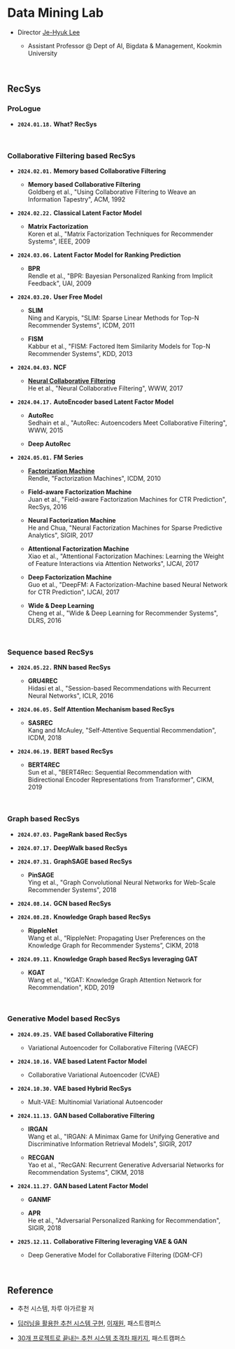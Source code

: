 # Data Mining Lab

- Director [Je-Hyuk Lee](https://github.com/jaylee07)

  - Assistant Professor @ Dept of AI, Bigdata & Management, Kookmin University

</br>

## RecSys

### ProLogue

- **`2024.01.18.` What? RecSys**

</br>

### Collaborative Filtering based RecSys

- **`2024.02.01.` Memory based Collaborative Filtering**
  - **Memory based Collaborative Filtering** </br> Goldberg et al., "Using Collaborative Filtering to Weave an Information Tapestry", ACM, 1992

- **`2024.02.22.` Classical Latent Factor Model**
  - **Matrix Factorization** </br> Koren et al., "Matrix Factorization Techniques for Recommender Systems", IEEE, 2009

- **`2024.03.06.` Latent Factor Model for Ranking Prediction**
  - **BPR** </br> Rendle et al., "BPR: Bayesian Personalized Ranking from Implicit Feedback", UAI, 2009

- **`2024.03.20.` User Free Model**
  - **SLIM** </br> Ning and Karypis, "SLIM: Sparse Linear Methods for Top-N Recommender Systems", ICDM, 2011

  - **FISM** </br> Kabbur et al., "FISM: Factored Item Similarity Models for Top-N Recommender Systems", KDD, 2013

- **`2024.04.03.` NCF**
  - [**Neural Collaborative Filtering**](https://github.com/jayarnim/MD-Data_Mining_Lab/blob/main/model/NCF.py) </br> He et al., "Neural Collaborative Filtering", WWW, 2017

- **`2024.04.17.` AutoEncoder based Latent Factor Model**
  - **AutoRec** </br> Sedhain et al., "AutoRec: Autoencoders Meet Collaborative Filtering", WWW, 2015

  - **Deep AutoRec**

- **`2024.05.01.` FM Series**
  - [**Factorization Machine**](https://github.com/jayarnim/MD-Data_Mining_Lab/blob/main/model/FactorizationMachines.py) </br> Rendle, "Factorization Machines", ICDM, 2010

  - **Field-aware Factorization Machine** </br> Juan et al., "Field-aware Factorization Machines for CTR Prediction", RecSys, 2016

  - **Neural Factorization Machine** </br> He and Chua, "Neural Factorization Machines for Sparse Predictive Analytics", SIGIR, 2017

  - **Attentional Factorization Machine** </br> Xiao et al., "Attentional Factorization Machines: Learning the Weight of Feature Interactions via Attention Networks", IJCAI, 2017

  - **Deep Factorization Machine** </br> Guo et al., "DeepFM: A Factorization-Machine based Neural Network for CTR Prediction", IJCAI, 2017

  - **Wide & Deep Learning** </br> Cheng et al., "Wide & Deep Learning for Recommender Systems", DLRS, 2016

</br>

### Sequence based RecSys

- **`2024.05.22.` RNN based RecSys**
  - **GRU4REC** </br> Hidasi et al., "Session-based Recommendations with Recurrent Neural Networks", ICLR, 2016

- **`2024.06.05.` Self Attention Mechanism based RecSys**
  - **SASREC** </br> Kang and McAuley, "Self-Attentive Sequential Recommendation", ICDM, 2018

- **`2024.06.19.` BERT based RecSys**
  - **BERT4REC** </br> Sun et al., "BERT4Rec: Sequential Recommendation with Bidirectional Encoder Representations from Transformer", CIKM, 2019

</br>

### Graph based RecSys

- **`2024.07.03.` PageRank based RecSys**

- **`2024.07.17.` DeepWalk based RecSys**

- **`2024.07.31.` GraphSAGE based RecSys**
  - **PinSAGE** </br> Ying et al., "Graph Convolutional Neural Networks for Web-Scale Recommender Systems", 2018

- **`2024.08.14.` GCN based RecSys**

- **`2024.08.28.` Knowledge Graph based RecSys**
  - **RippleNet** </br> Wang et al., “RippleNet: Propagating User Preferences on the Knowledge Graph for Recommender Systems”, CIKM, 2018

- **`2024.09.11.` Knowledge Graph based RecSys leveraging GAT**
  - **KGAT** </br> Wang et al., "KGAT: Knowledge Graph Attention Network for Recommendation", KDD, 2019

</br>

### Generative Model based RecSys

- **`2024.09.25.` VAE based Collaborative Filtering**
  - Variational Autoencoder for Collaborative Filtering (VAECF)

- **`2024.10.16.` VAE based Latent Factor Model**
  - Collaborative Variational Autoencoder (CVAE)

- **`2024.10.30.` VAE based Hybrid RecSys**
  - Mult-VAE: Multinomial Variational Autoencoder

- **`2024.11.13.` GAN based Collaborative Filtering**
  - **IRGAN** </br> Wang et al., "IRGAN: A Minimax Game for Unifying Generative and Discriminative Information Retrieval Models", SIGIR, 2017

  - **RECGAN** </br> Yao et al., "RecGAN: Recurrent Generative Adversarial Networks for Recommendation Systems", CIKM, 2018

- **`2024.11.27.` GAN based Latent Factor Model**
  - **GANMF**

  - **APR** </br> He et al., "Adversarial Personalized Ranking for Recommendation", SIGIR, 2018

- **`2025.12.11.` Collaborative Filtering leveraging VAE & GAN**
  - Deep Generative Model for Collaborative Filtering (DGM-CF)

</br>

## Reference

- 추천 시스템, 차루 아가르왈 저

- [딥러닝을 활용한 추천 시스템 구현](https://fastcampus.co.kr/data_online_rs), [이재원](https://github.com/jaewonlee-728), 패스트캠퍼스

- [30개 프로젝트로 끝내는 추천 시스템 초격차 패키지](https://fastcampus.co.kr/data_online_rsystem), 패스트캠퍼스
